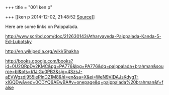 +++
title = "001 ken p"

+++
[[ken p	2014-12-02, 21:48:52 [Source](https://groups.google.com/g/samskrita/c/KHRTfmatt3c)]]



Here are some links on Paippalada.

  

<http://www.scribd.com/doc/212630143/Atharvaveda-Paippalada-Kanda-5-Ed-Lubotsky>  

  

<http://en.wikipedia.org/wiki/Shakha>

  

<http://books.google.com/books?id=0U2QRpDv2KMC&pg=PA776&lpg=PA776&dq=paippalada+brahman&source=bl&ots=k1JlGu0PB3&sig=4SzsJ-aEVWgzdj955iePlnD21M8&hl=en&sa=X&ei=WeN9VIDAJsKdygT-xIGQDw&ved=0CDYQ6AEwBA#v=onepage&q=paippalada%20brahman&f=false>  
  
  

